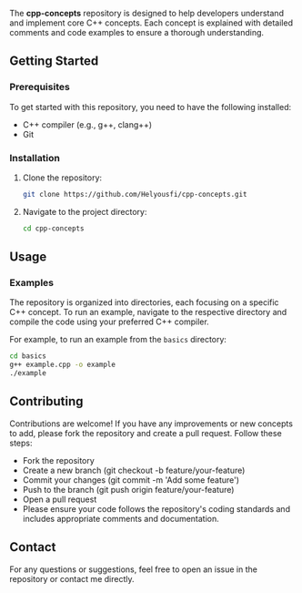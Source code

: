The **cpp-concepts** repository is designed to help developers understand and implement core C++ concepts. Each concept is explained with detailed comments and code examples to ensure a thorough understanding.

## Getting Started

### Prerequisites

To get started with this repository, you need to have the following installed:

- C++ compiler (e.g., g++, clang++)
- Git

### Installation

1. Clone the repository:

    ```sh
    git clone https://github.com/Helyousfi/cpp-concepts.git
    ```

2. Navigate to the project directory:

    ```sh
    cd cpp-concepts
    ```

## Usage

### Examples

The repository is organized into directories, each focusing on a specific C++ concept. To run an example, navigate to the respective directory and compile the code using your preferred C++ compiler. 

For example, to run an example from the `basics` directory:

```sh
cd basics
g++ example.cpp -o example
./example
```

## Contributing

Contributions are welcome! If you have any improvements or new concepts to add, please fork the repository and create a pull request. Follow these steps:

- Fork the repository
- Create a new branch (git checkout -b feature/your-feature)
- Commit your changes (git commit -m 'Add some feature')
- Push to the branch (git push origin feature/your-feature)
- Open a pull request
- Please ensure your code follows the repository's coding standards and includes appropriate comments and documentation.

## Contact
For any questions or suggestions, feel free to open an issue in the repository or contact me directly.
